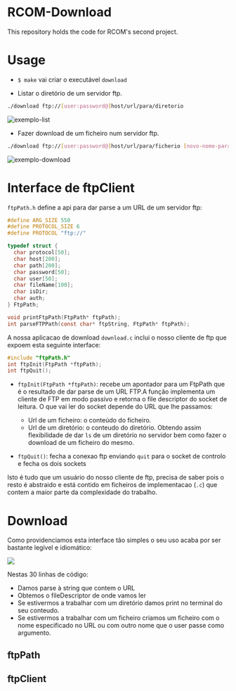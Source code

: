 # RCOM-Download
This repository holds the code for RCOM's second project.

# Usage

- `$ make` vai criar o executável `download`

- Listar o diretório de um servidor ftp.
```bash
./download ftp://[user:password@]host/url/para/diretorio 
```
![exemplo-list]()
- Fazer download de um ficheiro num servidor ftp.
```bash
./download ftp://[user:password@]host/url/para/ficherio [novo-nome-para-o-ficheiro]
```
![exemplo-download]()

# Interface de ftpClient

`ftpPath.h` define a api para dar parse a um URL de um servidor ftp:

```c
#define ARG_SIZE 550
#define PROTOCOL_SIZE 6
#define PROTOCOL "ftp://"

typedef struct {
  char protocol[50];
  char host[200];
  char path[200];
  char password[50];
  char user[50];
  char fileName[100];
  char isDir;
  char auth;
} FtpPath;

void printFtpPath(FtpPath* ftpPath);
int parseFTPPath(const char* ftpString, FtpPath* ftpPath);
```
A nossa aplicacao de download `download.c` inclui o nosso cliente de ftp que
expoem esta seguinte interface:

```c
#include "ftpPath.h"
int ftpInit(FtpPath *ftpPath);
int ftpQuit();
```

- `ftpInit(FtpPath *ftpPath)`: recebe um apontador para um FtpPath que é o
  resultado de dar parse de um URL FTP.A função implementa um cliente de FTP em
  modo passivo e retorna o file descriptor do socket de leitura.
  O que vai ler do socket depende do URL que lhe passamos:
  - Url de um ficheiro: o conteúdo do ficheiro.
  - Url de um diretório: o conteudo do diretório.
  Obtendo assim flexibilidade de dar `ls` de um diretório no servidor bem como fazer o download de um ficheiro do mesmo.

- `ftpQuit()`: fecha a conexao ftp enviando `quit` para o socket de controlo e fecha os dois sockets

Isto é tudo que um usuário do nosso cliente de ftp,
precisa de saber pois o resto é abstraido e está contido em ficheiros de implementacao (`.c`) que
contem a maior parte da complexidade do trabalho.

# Download 

Como providenciamos esta interface tão simples o seu uso acaba por ser bastante legível e idiomático:

![](download.png)

Nestas 30 linhas de código:
- Damos parse à string que contem o URL 
- Obtemos o fileDescriptor de onde vamos ler
- Se estivermos a trabalhar com um diretório damos print no terminal do seu conteudo.
- Se estivermos a trabalhar com um ficheiro criamos um ficheiro com o nome
  especificado no URL ou com outro nome que o user passe como argumento.

## ftpPath

## ftpClient
